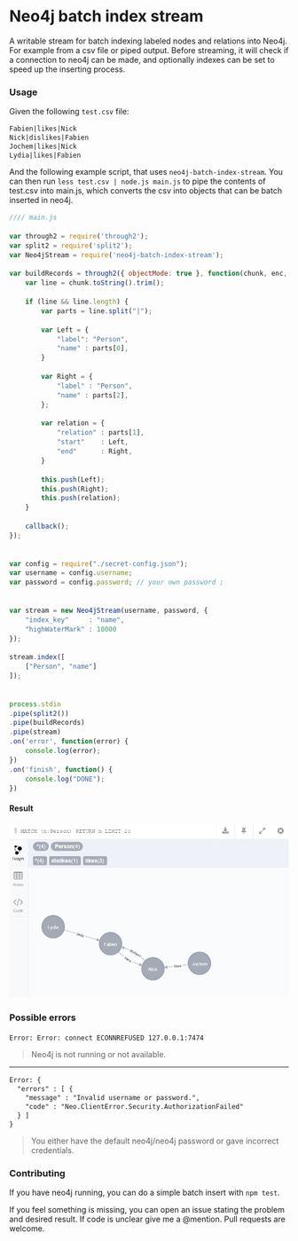 # Neo4j batch index stream

A writable stream for batch indexing labeled nodes and relations into Neo4j. For example from a csv file or piped output. Before streaming, it will check if a connection to neo4j can be made, and optionally indexes can be set to speed up the inserting process.


### Usage

Given the following `test.csv` file:

```
Fabien|likes|Nick
Nick|dislikes|Fabien
Jochem|likes|Nick
Lydia|likes|Fabien
```


And the following example script, that uses `neo4j-batch-index-stream`. You can then run `less test.csv | node.js main.js` to pipe the contents of test.csv into main.js, which converts the csv into objects that can be batch inserted in neo4j.

```javascript
//// main.js

var through2 = require('through2');
var split2 = require('split2');
var Neo4jStream = require('neo4j-batch-index-stream');

var buildRecords = through2({ objectMode: true }, function(chunk, enc, callback) {
    var line = chunk.toString().trim();

    if (line && line.length) {
        var parts = line.split("|");

        var Left = {
            "label": "Person",
            "name" : parts[0],
        }

        var Right = {
            "label" : "Person",
            "name" : parts[2],
        };

        var relation = {
            "relation" : parts[1],
            "start"    : Left,
            "end"      : Right,
        }

        this.push(Left);
        this.push(Right);
        this.push(relation);
    }

    callback();
});


var config = require("./secret-config.json");
var username = config.username;
var password = config.password; // your own password ;


var stream = new Neo4jStream(username, password, {
    "index_key"     : "name",
    "highWaterMark" : 10000
});

stream.index([
    ["Person", "name"]
]);


process.stdin
.pipe(split2())
.pipe(buildRecords)
.pipe(stream)
.on('error', function(error) {
    console.log(error);
})
.on('finish', function() {
    console.log("DONE");
})
```

#### Result

![Neo4j database with people and relations](./test/neo4j_example.png)


### Possible errors

`Error: Error: connect ECONNREFUSED 127.0.0.1:7474`
> Neo4j is not running or not available.

<hr>

```
Error: {
  "errors" : [ {
    "message" : "Invalid username or password.",
    "code" : "Neo.ClientError.Security.AuthorizationFailed"
  } ]
}
```
> You either have the default neo4j/neo4j password or gave incorrect credentials.


### Contributing

If you have neo4j running, you can do a simple batch insert with `npm test`.

If you feel something is missing, you can open an issue stating the problem and desired result. If code is unclear give me a @mention. Pull requests are welcome.